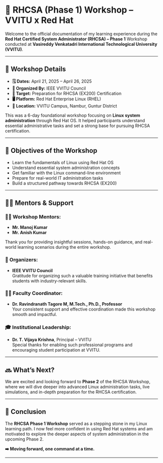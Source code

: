 # 🚀 RHCSA (Phase 1) Workshop – VVITU x Red Hat

Welcome to the official documentation of my learning experience during the **Red Hat Certified System Administrator (RHCSA) – Phase 1** Workshop conducted at **Vasireddy Venkatadri International Technological University (VVITU)**.

---

## 📌 Workshop Details

- **🗓️ Dates:** April 21, 2025 – April 26, 2025  
- **🏫 Organized By:** IEEE VVITU Council  
- **🎯 Target:** Preparation for RHCSA (EX200) Certification  
- **🖥️ Platform:** Red Hat Enterprise Linux (RHEL)  
- **📍 Location:** VVITU Campus, Nambur, Guntur District  

This was a 6-day foundational workshop focusing on **Linux system administration** through Red Hat OS. It helped participants understand essential administrative tasks and set a strong base for pursuing RHCSA certification.

---

## 🎯 Objectives of the Workshop

- Learn the fundamentals of Linux using Red Hat OS  
- Understand essential system administration concepts  
- Get familiar with the Linux command-line environment  
- Prepare for real-world IT administration tasks  
- Build a structured pathway towards RHCSA (EX200)

---

## 👨‍🏫 Mentors & Support

### 🧑‍🏫 Workshop Mentors:
- **Mr. Manoj Kumar**  
- **Mr. Anish Kumar**  

Thank you for providing insightful sessions, hands-on guidance, and real-world learning scenarios during the entire workshop.

### 👥 Organizers:
- **IEEE VVITU Council**  
Gratitude for organizing such a valuable training initiative that benefits students with industry-relevant skills.

### 👨‍🔬 Faculty Coordinator:
- **Dr. Ravindranath Tagore M, M.Tech., Ph.D., Professor**  
Your consistent support and effective coordination made this workshop smooth and impactful.

### 🎓 Institutional Leadership:
- **Dr. T. Vijaya Krishna**, Principal – VVITU  
Special thanks for enabling such professional programs and encouraging student participation at VVITU.

---

## 🔜 What’s Next?

We are excited and looking forward to **Phase 2** of the RHCSA Workshop, where we will dive deeper into advanced Linux administration tasks, live simulations, and in-depth preparation for the RHCSA certification.

---

## 🏁 Conclusion

The **RHCSA Phase 1 Workshop** served as a stepping stone in my Linux learning path. I now feel more confident in using Red Hat systems and am motivated to explore the deeper aspects of system administration in the upcoming Phase 2.

**➡️ Moving forward, one command at a time.**

---

